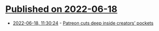 # [Published on 2022-06-18](index.md)

* [2022-06-18, 11:30:24](https://news.ycombinator.com/item?id=31788923) - [Patreon cuts deep inside creators’ pockets](https://thoughts.jatan.space/p/patreon-cuts-deep)
